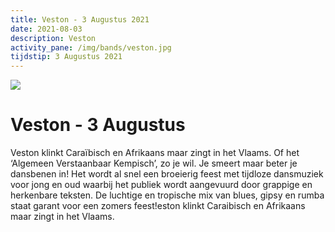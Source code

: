 ```yaml
---
title: Veston - 3 Augustus 2021
date: 2021-08-03
description: Veston
activity_pane: /img/bands/veston.jpg
tijdstip: 3 Augustus 2021
---
```


<img src="/img/bands/veston.jpg"/>

# Veston - 3 Augustus

Veston klinkt Caraïbisch en Afrikaans maar zingt in het Vlaams. Of het ‘Algemeen Verstaanbaar Kempisch’, zo je wil. Je smeert maar beter je dansbenen in! Het wordt al snel een broeierig feest met tijdloze dansmuziek voor jong en oud waarbij het publiek wordt aangevuurd door grappige en herkenbare teksten. De luchtige en tropische mix van blues, gipsy en rumba staat garant voor een zomers feest!eston klinkt Caraibisch en Afrikaans maar zingt in het Vlaams.

